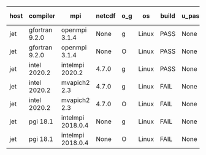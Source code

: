 

| host     | compiler                              | mpi                      | netcdf        | o_g        | os       | build       | u_pass          | u_fail          | s_pass            | s_fail            | e_pass             | e_fail             | nuopc_pass       | nuopc_fail       | artifacts link          |
|----------|---------------------------------------|--------------------------|---------------|------------|----------|-------------|-----------------|-----------------|-------------------|-------------------|--------------------|--------------------|------------------|------------------|-------------------------|
| jet | gfortran 9.2.0 | openmpi 3.1.4  | None  | g | Linux | PASS | None | None | None | None | None | None | None | None | <a href="https://github.com/esmf-org/esmf-test-artifacts/tree/a2134dcf47c2dd54fd47bb1d7c6ee47975c88c09/develop/gfortran/9.2.0/g/openmpi/3.1.4" target="_blank">a2134dc</a> | 
| jet | gfortran 9.2.0 | openmpi 3.1.4  | None  | O | Linux | PASS | None | None | None | None | None | None | None | None | <a href="https://github.com/esmf-org/esmf-test-artifacts/tree/c819146e88f09449a02f042506832dd54e867677/develop/gfortran/9.2.0/O/openmpi/3.1.4" target="_blank">c819146</a> | 
| jet | intel 2020.2 | intelmpi 2020.2  | 4.7.0  | g | Linux | PASS | None | None | None | None | None | None | None | None | <a href="https://github.com/esmf-org/esmf-test-artifacts/tree/ffd51e04665a11fb6023505aba5e7dd993806493/develop/intel/2020.2/g/intelmpi/2020.2" target="_blank">ffd51e0</a> | 
| jet | intel 2020.2 | mvapich2 2.3  | 4.7.0  | g | Linux | FAIL | None | None | None | None | None | None | None | None | <a href="https://github.com/esmf-org/esmf-test-artifacts/tree/c8685209e14fd6d9696714c820dde7764251105e/develop/intel/2020.2/g/mvapich2/2.3" target="_blank">c868520</a> | 
| jet | intel 2020.2 | mvapich2 2.3  | 4.7.0  | O | Linux | FAIL | None | None | None | None | None | None | None | None | <a href="https://github.com/esmf-org/esmf-test-artifacts/tree/e476a06d7c06b7ef174a394d3271c96f724d78f8/develop/intel/2020.2/O/mvapich2/2.3" target="_blank">e476a06</a> | 
| jet | pgi 18.1 | intelmpi 2018.0.4  | None  | g | Linux | FAIL | None | None | None | None | None | None | None | None | <a href="https://github.com/esmf-org/esmf-test-artifacts/tree/d76294cdc4b0a4e1a1a55c5d427ab2b5aa69677b/develop/pgi/18.1/g/intelmpi/2018.0.4" target="_blank">d76294c</a> | 
| jet | pgi 18.1 | intelmpi 2018.0.4  | None  | O | Linux | FAIL | None | None | None | None | None | None | None | None | <a href="https://github.com/esmf-org/esmf-test-artifacts/tree/8a17b462e0eda28a25818e094e79291d69248aa1/develop/pgi/18.1/O/intelmpi/2018.0.4" target="_blank">8a17b46</a> | 
